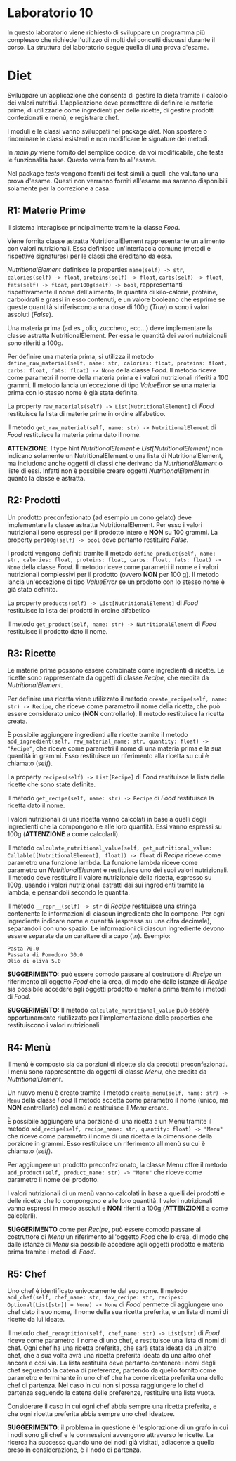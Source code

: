 # Laboratorio 10
In questo laboratorio viene richiesto di sviluppare un programma più complesso
che richiede l'utilizzo di molti dei concetti discussi durante il corso.
La struttura del laboratorio segue quella di una prova d'esame.

# Diet
Sviluppare un'applicazione che consenta di gestire la dieta tramite il calcolo dei valori nutritivi.
L'applicazione deve permettere di definire le materie prime, di utilizzarle come ingredienti per delle ricette,
di gestire prodotti confezionati e menù, e registrare chef.

I moduli e le classi vanno sviluppati nel package *diet*.
Non spostare o rinominare le classi esistenti e non modificare le signature dei metodi.

In *main.py* viene fornito del semplice codice, da voi modificabile, che testa le funzionalità base.
Questo verrà fornito all'esame.

Nel package *tests* vengono forniti dei test simili a quelli che valutano una prova d'esame.
Questi non verranno forniti all'esame ma saranno disponibili solamente per la correzione a casa.

## R1: Materie Prime
Il sistema interagisce principalmente tramite la classe *Food*.

Viene fornita classe astratta NutritionalElement rappresentante un alimento con valori nutrizionali.
Essa definisce un'interfaccia comune (metodi e rispettive signatures) per le classi che ereditano da essa.

*NutritionalElement* definisce le properties ```name(self) -> str```,
```calories(self) -> float```,
```proteins(self) -> float```,
```carbs(self) -> float```,
```fats(self) -> float```,
```per100g(self) -> bool```,
rappresentanti rispettivamente il nome dell'alimento,
le quantità di kilo-calorie, proteine, carboidrati e grassi in esso contenuti,
e un valore booleano che esprime se queste quantità si riferiscono a una dose di 100g (*True*)
o sono i valori assoluti (*False*). 

Una materia prima (ad es., olio, zucchero, ecc...) deve implementare la classe astratta NutritionalElement.
Per essa le quantità dei valori nutrizionali sono riferiti a 100g.

Per definire una materia prima, si utilizza il metodo 
```define_raw_material(self, name: str, calories: float, proteins: float, carbs: float, fats: float) -> None```
della classe *Food*.
Il metodo riceve come parametri il nome della materia prima e i valori nutrizionali riferiti a 100 grammi.
Il metodo lancia un'eccezione di tipo *ValueError* se una materia prima con lo stesso nome è già stata definita.

La property ```raw_materials(self) -> List[NutritionalElement]``` di *Food* 
restituisce la lista di materie prime in ordine alfabetico.

Il metodo ```get_raw_material(self, name: str) -> NutritionalElement``` di *Food*
restituisce la materia prima dato il nome.

**ATTENZIONE**: I type hint *NutritionalElement* e *List[NutritionalElement]*
non indicano solamente un NutritionalElement o una lista di NutritionalElement,
ma includono anche oggetti di classi che derivano da *NutritionalElement* o liste di essi.
Infatti non è possibile creare oggetti *NutritionalElement* in quanto la classe è astratta.


## R2: Prodotti
Un prodotto preconfezionato (ad esempio un cono gelato) deve implementare la classe astratta NutritionalElement.
Per esso i valori nutrizionali sono espressi per il prodotto intero e **NON** su 100 grammi.
La property ```per100g(self) -> bool``` deve pertanto restituire *False*.

I prodotti vengono definiti tramite il metodo
```define_product(self, name: str, calories: float, proteins: float, carbs: float, fats: float) -> None```
della classe *Food*.
Il metodo riceve come parametri il nome e i valori nutrizionali complessivi per il prodotto (ovvero **NON** per 100 g).
Il metodo lancia un'eccezione di tipo *ValueError* se un prodotto con lo stesso nome è già stato definito.

La property ```products(self) -> List[NutritionalElement]``` di *Food*
restituisce la lista dei prodotti in ordine alfabetico

Il metodo ```get_product(self, name: str) -> NutritionalElement``` di *Food*
restituisce il prodotto dato il nome.


## R3: Ricette
Le materie prime possono essere combinate come ingredienti di ricette.
Le ricette sono rappresentate da oggetti di classe *Recipe*, che eredita da *NutritionalElement*.

Per definire una ricetta viene utilizzato il metodo ```create_recipe(self, name: str) -> Recipe```,
che riceve come parametro il nome della ricetta, che può essere considerato unico (**NON** controllarlo).
Il metodo restituisce la ricetta creata.

È possibile aggiungere ingredienti alle ricette tramite il metodo
```add_ingredient(self, raw_material_name: str, quantity: float) -> "Recipe"```,
che riceve come parametri il nome di una materia prima e la sua quantità in grammi.
Esso restituisce un riferimento alla ricetta su cui è chiamato (*self*).

La property ```recipes(self) -> List[Recipe]``` di *Food*
restituisce la lista delle ricette che sono state definite.

Il metodo ```get_recipe(self, name: str) -> Recipe``` di *Food*
restituisce la ricetta dato il nome.

I valori nutrizionali di una ricetta vanno calcolati 
in base a quelli degli ingredienti che la compongono e alle loro quantità.
Essi vanno espressi su 100g (**ATTENZIONE** a come calcolarli).

Il metodo
```calculate_nutritional_value(self, get_nutritional_value: Callable[[NutritionalElement], float]) -> float```
di *Recipe* riceve come parametro una funzione lambda.
La funzione lambda riceve come parametro un *NutritionalElement* e restituisce uno dei suoi valori nutrizionali.
Il metodo deve restituire il valore nutrizionale della ricetta, espresso su 100g,
usando i valori nutrizionali estratti dai sui ingredienti tramite la lambda, e pensandoli secondo le quantità.

Il metodo ```__repr__(self) -> str``` di *Recipe*
restituisce una stringa contenente le informazioni di ciascun ingrediente che la compone.
Per ogni ingrediente indicare nome e quantità (espressa su una cifra decimale), separandoli con uno spazio.
Le informazioni di ciascun ingrediente devono essere separate da un carattere di a capo (*\n*). Esempio:
```
Pasta 70.0
Passata di Pomodoro 30.0
Olio di oliva 5.0
```

**SUGGERIMENTO:** può essere comodo passare al costruttore di *Recipe* un riferimento all'oggetto *Food* che la crea,
di modo che dalle istanze di *Recipe* sia possibile accedere agli oggetti prodotto e materia prima
tramite i metodi di *Food*.

**SUGGERIMENTO:** Il metodo ```calculate_nutritional_value``` può essere opportunamente riutilizzato
per l'implementazione delle properties che restituiscono i valori nutrizionali.


## R4: Menù
Il menù è composto sia da porzioni di ricette sia da prodotti preconfezionati.
I menù sono rappresentate da oggetti di classe *Menu*, che eredita da *NutritionalElement*.

Un nuovo menù è creato tramite il metodo ```create_menu(self, name: str) -> Menu``` della classe *Food*
Il metodo accetta come parametro il nome (unico, ma **NON** controllarlo) del menù
e restituisce il *Menu* creato.

È possibile aggiungere una porzione di una ricetta a un Menù tramite il metodo
```add_recipe(self, recipe_name: str, quantity: float) -> "Menu"```
che riceve come parametro il nome di una ricetta e la dimensione della porzione in grammi.
Esso restituisce un riferimento all menù su cui è chiamato (*self*).

Per aggiungere un prodotto preconfezionato,
la classe Menu offre il metodo ```add_product(self, product_name: str) -> "Menu"```
che riceve come parametro il nome del prodotto.

I valori nutrizionali di un menù vanno calcolati 
in base a quelli dei prodotti e delle ricette che lo compongono e alle loro quantità.
I valori nutrizionali vanno espressi in modo assoluti e **NON** riferiti a 100g (**ATTENZIONE** a come calcolarli).

**SUGGERIMENTO** come per *Recipe*, 
può essere comodo passare al costruttore di *Menu* un riferimento all'oggetto *Food* che lo crea,
di modo che dalle istanze di *Menu* sia possibile accedere agli oggetti prodotto e materia prima
tramite i metodi di *Food*.


## R5: Chef
Uno chef è identificato univocamente dal suo nome.
Il metodo ```add_chef(self, chef_name: str, fav_recipe: str, recipes: Optional[List[str]] = None) -> None```
di *Food* permette di aggiungere uno chef dato il suo nome, il nome della sua ricetta preferita,
e un lista di nomi di ricette da lui ideate.

Il metodo ```chef_recognition(self, chef_name: str) -> List[str]``` di *Food* riceve come parametro il nome di uno chef,
e restituisce una lista di nomi di chef. Ogni chef ha una ricetta preferita, che sarà stata ideata da un altro chef,
che a sua volta avrà una ricetta preferita ideata da una altro chef ancora e così via.
La lista restituita deve pertanto contenere i nomi degli chef seguendo la catena di preferenze,
partendo da quello fornito come parametro e terminante in uno chef che ha come ricetta preferita una dello chef di partenza.
Nel caso in cui non si possa raggiungere lo chef di partenza seguendo la catena delle preferenze, restituire una lista vuota.

Considerare il caso in cui ogni chef abbia sempre una ricetta preferita,
e che ogni ricetta preferita abbia sempre uno chef ideatore.

**SUGGERIMENTO**: il problema in questione è l'esplorazione di un grafo in cui i nodi sono gli chef
e le connessioni avvengono attraverso le ricette.
La ricerca ha successo quando uno dei nodi già visitati, adiacente a quello preso in considerazione, è il nodo di partenza.




